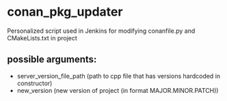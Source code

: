 # conan_pkg_updater
Personalized script used in Jenkins for modifying conanfile.py and CMakeLists.txt in project

## possible arguments:
- server_version_file_path (path to cpp file that has versions hardcoded in constructor)
- new_version (new version of project (in format MAJOR.MINOR.PATCH))
